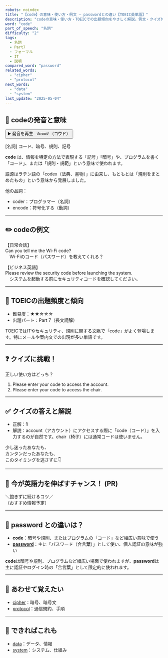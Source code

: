 ```yaml
---
robots: noindex
title: "【code】の意味・使い方・例文 ― passwordとの違い【TOEIC英単語】"
description: "codeの意味・使い方・TOEICでの出題傾向をやさしく解説。例文・クイズ付きでpasswordとの違いもわかりやすく学べます。"
word: "code"
part_of_speech: "名詞"
difficulty: "2"
tags:
  - 名詞
  - Part7
  - フォーマル
  - IT
  - 説明
compared_word: "password"
related_words:
  - "cipher"
  - "protocol"
next_words:
  - "data"
  - "system"
last_update: "2025-05-04"
---
```


## 🔰 codeの発音と意味

<button class="play-audio" onclick="playTTS('code')">
  <span class="play-audio-main">
    ▶️ 発音を再生　/koʊd/
  </span>
  <span class="play-audio-sub">
    （コウド）
  </span>
</button>

[名詞] コード、暗号、規則、記号

**code** は、情報を特定の方法で表現する「記号」「暗号」や、プログラムを書く「コード」、または「規則・規範」という意味で使われます。

語源はラテン語の「codex（法典、書物）」に由来し、もともとは「規則をまとめたもの」という意味から発展しました。

他の品詞：  
- coder：プログラマー（名詞）
- encode：符号化する（動詞）

---

## ✏️ codeの例文

【日常会話】  
Can you tell me the Wi-Fi code?  
　Wi-Fiのコード（パスワード）を教えてくれる？

【ビジネス英語】  
Please review the security code before launching the system.  
　システムを起動する前にセキュリティコードを確認してください。

---

## 🎯 TOEICの出題頻度と傾向

- 難易度：★★☆☆☆
- 出題パート：Part 7（長文読解）

TOEICではITやセキュリティ、規則に関する文脈で「code」がよく登場します。特にメールや案内文での出現が多い単語です。

---

## ❓ クイズに挑戦！

正しい使い方はどっち？

1. Please enter your code to access the account.  
2. Please enter your code to access the chair.

---

## ✅ クイズの答えと解説

- 正解：**1**
- 解説：account（アカウント）にアクセスする際に「code（コード）」を入力するのが自然です。chair（椅子）には通常コードは使いません。

少し迷ったあなたも、  
カンタンだったあなたも、  
このタイミングを逃さずに👇️

---

## 🚀 今が英語力を伸ばすチャンス！ (PR)

<div class="info-center">
＼飽きずに続けるコツ／<br>  
（おすすめ情報予定）
</div>

---

## 🤔  password との違いは？

- **code**：暗号や規則、またはプログラムの「コード」など幅広い意味で使う
- **[password](/password)**：主に「パスワード（合言葉）」として使い、個人認証の意味が強い

**code**は暗号や規則、プログラムなど幅広い場面で使われますが、**password**は主に認証やログイン時の「合言葉」として限定的に使われます。

---

## 🧩 あわせて覚えたい

- [cipher](/cipher)：暗号、暗号文
- [protocol](/protocol)：通信規約、手順

---

## 📖 できればこれも

- [data](/data)：データ、情報
- [system](/system)：システム、仕組み

<!-- cvid: aid09_bid27 -->
